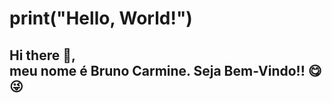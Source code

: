 # print("Hello, World!") 
## Hi there 👋, <br> meu nome é Bruno Carmine. Seja Bem-Vindo!! :yum::stuck_out_tongue_winking_eye:



<!--
**BrunoEngComput/BrunoEngComput** is a ✨ _special_ ✨ repository because its `README.md` (this file) appears on your GitHub profile.

Here are some ideas to get you started:

- 🔭 I’m currently working on ...
- 🌱 I’m currently learning ...
- 👯 I’m looking to collaborate on ...
- 🤔 I’m looking for help with ...
- 💬 Ask me about ...
- 📫 How to reach me: ...
- 😄 Pronouns: ...
- ⚡ Fun fact: ...
-->
